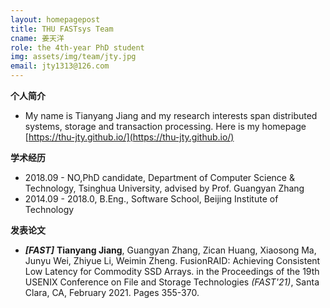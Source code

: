 ```yaml
---
layout: homepagepost
title: THU FASTsys Team
cname: 姜天洋
role: the 4th-year PhD student
img: assets/img/team/jty.jpg
email: jty1313@126.com
---
```

**个人简介**
* My name is Tianyang Jiang and my research interests span distributed systems, storage and transaction processing.
Here is my homepage [https://thu-jty.github.io/](https://thu-jty.github.io/)


**学术经历**
* 2018.09 - NO,PhD candidate, Department of Computer Science & Technology, Tsinghua University, advised by Prof. Guangyan Zhang
* 2014.09 - 2018.0, B.Eng., Software School, Beijing Institute of Technology

**发表论文**
* ***[FAST]*** **Tianyang Jiang**, Guangyan Zhang, Zican Huang, Xiaosong Ma, Junyu Wei, Zhiyue Li, Weimin Zheng. FusionRAID: Achieving Consistent Low Latency for Commodity SSD Arrays. in the Proceedings of the 19th USENIX Conference on File and Storage Technologies *(FAST'21)*, Santa Clara, CA, February 2021. Pages 355-370.
